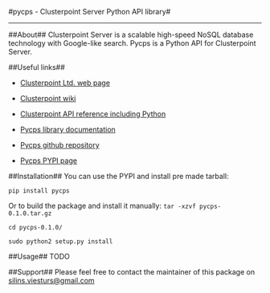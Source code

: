 #pycps - Clusterpoint Server Python API library#

---
##About##
Clusterpoint Server is a scalable high-speed NoSQL database technology with Google-like search. 
Pycps is a Python API for Clusterpoint Server. 

##Useful links##

* [Clusterpoint Ltd. web page](http://www.clusterpoint.com/)

* [Clusterpoint wiki](http://www.clusterpoint.com/wiki/Main_Page)

* [Clusterpoint API reference including Python](http://www.clusterpoint.com/wiki/Reference)

* [Pycps library documentation](http://clusterpoint.github.com/pycps/)

* [Pycps github repository](http://clusterpoint.github.com/pycps/)

* [Pycps PYPI page](http://pypi.python.org/pypi/pycps)

##Installation##
You can use the PYPI and install pre made tarball:

`pip install pycps`

Or to build the package and install it manually:
`tar -xzvf pycps-0.1.0.tar.gz`

`cd pycps-0.1.0/`

`sudo python2 setup.py install`

##Usage##
TODO

##Support##
Please feel free to contact the maintainer of this package on silins.viesturs@gmail.com
